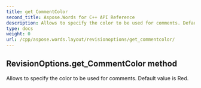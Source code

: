 ```yaml
---
title: get_CommentColor
second_title: Aspose.Words for C++ API Reference
description: Allows to specify the color to be used for comments. Default value is Red. 
type: docs
weight: 0
url: /cpp/aspose.words.layout/revisionoptions/get_commentcolor/
---
```

## RevisionOptions.get_CommentColor method


Allows to specify the color to be used for comments. Default value is Red. 

